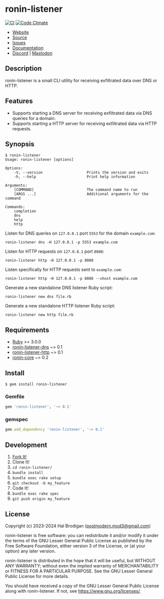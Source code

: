 # ronin-listener

[![CI](https://github.com/ronin-rb/ronin-listener/actions/workflows/ruby.yml/badge.svg)](https://github.com/ronin-rb/ronin-listener/actions/workflows/ruby.yml)
[![Code Climate](https://codeclimate.com/github/ronin-rb/ronin-listener.svg)](https://codeclimate.com/github/ronin-rb/ronin-listener)

* [Website](https://ronin-rb.dev/)
* [Source](https://github.com/ronin-rb/ronin-listener)
* [Issues](https://github.com/ronin-rb/ronin-listener/issues)
* [Documentation](https://ronin-rb.dev/docs/ronin-listener)
* [Discord](https://discord.gg/6WAb3PsVX9) |
  [Mastodon](https://infosec.exchange/@ronin_rb)

## Description

ronin-listener is a small CLI utility for receiving exfiltrated data over DNS or
HTTP.

## Features

* Supports starting a DNS server for receiving exfiltrated data via DNS queries
  for a domain.
* Supports starting a HTTP server for receiving exfiltrated data via HTTP
  requests.

## Synopsis

```
$ ronin-listener
Usage: ronin-listener [options]

Options:
    -V, --version                    Prints the version and exits
    -h, --help                       Print help information

Arguments:
    [COMMAND]                        The command name to run
    [ARGS ...]                       Additional arguments for the command

Commands:
    completion
    dns
    help
    http
```

Listen for DNS queries on `127.0.0.1` port `5553` for the domain `example.com`:

```shell
ronin-listener dns -H 127.0.0.1 -p 5553 example.com
```

Listen for HTTP requests on `127.0.0.1` port `8080`:

```shell
ronin-listener http -H 127.0.0.1 -p 8080
```

Listen specifically for HTTP requests sent to `example.com`:

```shell
ronin-listener http -H 127.0.0.1 -p 8080 --vhost example.com
```

Generate a new standalone DNS listener Ruby script:

```shell
ronin-listener new dns file.rb
```

Generate a new standalone HTTP listener Ruby script:

```shell
ronin-listener new http file.rb
```

## Requirements

* [Ruby] >= 3.0.0
* [ronin-listener-dns] ~> 0.1
* [ronin-listener-http] ~> 0.1
* [ronin-core] ~> 0.2

## Install

```shell
$ gem install ronin-listener
```

### Gemfile

```ruby
gem 'ronin-listener', '~> 0.1'
```

### gemspec

```ruby
gem.add_dependency 'ronin-listener', '~> 0.1'
```

## Development

1. [Fork It!](https://github.com/ronin-rb/ronin-listener/fork)
2. Clone It!
3. `cd ronin-listener/`
4. `bundle install`
5. `bundle exec rake setup`
6. `git checkout -b my_feature`
7. Code It!
8. `bundle exec rake spec`
9. `git push origin my_feature`

## License

Copyright (c) 2023-2024 Hal Brodigan (postmodern.mod3@gmail.com)

ronin-listener is free software: you can redistribute it and/or modify
it under the terms of the GNU Lesser General Public License as published
by the Free Software Foundation, either version 3 of the License, or
(at your option) any later version.

ronin-listener is distributed in the hope that it will be useful,
but WITHOUT ANY WARRANTY; without even the implied warranty of
MERCHANTABILITY or FITNESS FOR A PARTICULAR PURPOSE.  See the
GNU Lesser General Public License for more details.

You should have received a copy of the GNU Lesser General Public License
along with ronin-listener.  If not, see <https://www.gnu.org/licenses/>.

[Ruby]: https://www.ruby-lang.org
[ronin-listener-dns]: https://github.com/ronin-rb/ronin-listener-dns#readme
[ronin-listener-http]: https://github.com/ronin-rb/ronin-listener-http#readme
[ronin-core]: https://github.com/ronin-rb/ronin-core#readme
